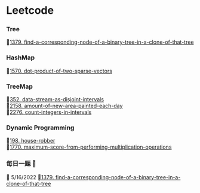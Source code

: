 # Leetcode

### Tree
:small_orange_diamond:[1379. find-a-corresponding-node-of-a-binary-tree-in-a-clone-of-that-tree](https://github.com/Frannky/Leetcode/tree/master/Tree/1379-find-a-corresponding-node-of-a-binary-tree-in-a-clone-of-that-tree)

### HashMap
:small_orange_diamond:[1570. dot-product-of-two-sparse-vectors](https://github.com/Frannky/Leetcode/tree/master/CodeEveryDay/1570-dot-product-of-two-sparse-vectors)

### TreeMap
:small_orange_diamond:[352. data-stream-as-disjoint-intervals](https://github.com/Frannky/Leetcode/tree/master/TreeMap/352-data-stream-as-disjoint-intervals) \
:small_orange_diamond:[2158. amount-of-new-area-painted-each-day](https://github.com/Frannky/Leetcode/tree/master/TreeMap/2158-amount-of-new-area-painted-each-day) \
:small_orange_diamond:[2276. count-integers-in-intervals](https://github.com/Frannky/Leetcode/tree/master/TreeMap/2276-count-integers-in-intervals)

### Dynamic Programming
:small_orange_diamond:[198. house-robber](https://github.com/Frannky/Leetcode/tree/master/DynamicProgramming/198-house-robber) \
:small_orange_diamond:[1770. maximum-score-from-performing-multiplication-operations](https://github.com/Frannky/Leetcode/tree/master/DynamicProgramming/1770-maximum-score-from-performing-multiplication-operations)

### 每日一题 :leaves: 
:calendar: 5/16/2022 :small_orange_diamond:[1379. find-a-corresponding-node-of-a-binary-tree-in-a-clone-of-that-tree](https://github.com/Frannky/Leetcode/tree/master/1379-find-a-corresponding-node-of-a-binary-tree-in-a-clone-of-that-tree)
